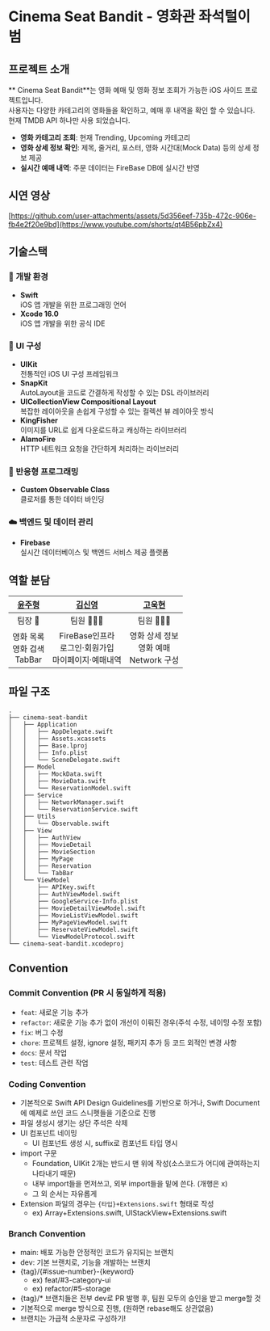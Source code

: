 # Cinema Seat Bandit - 영화관 좌석털이범

## 프로젝트 소개

** Cinema Seat Bandit**는 영화 예매 및 영화 정보 조회가 가능한 iOS 사이드 프로젝트입니다.  
사용자는 다양한 카테고리의 영화들을 확인하고, 예매 후 내역을 확인 할 수 있습니다.  
현재 TMDB API 하나만 사용 되었습니다.

- **영화 카테고리 조회**: 현재 Trending, Upcoming 카테고리
- **영화 상세 정보 확인**: 제목, 줄거리, 포스터, 영화 시간대(Mock Data) 등의 상세 정보 제공
- **실시간 예매 내역**: 주문 데이터는 FireBase DB에 실시간 반영

## 시연 영상
[https://github.com/user-attachments/assets/5d356eef-735b-472c-906e-fb4e2f20e9bd](https://www.youtube.com/shorts/qt4B56pbZx4)

## 기술스택
### 📌 개발 환경
- **Swift**  
  iOS 앱 개발을 위한 프로그래밍 언어
- **Xcode 16.0**  
  iOS 앱 개발을 위한 공식 IDE

### 🎨 UI 구성
- **UIKit**  
  전통적인 iOS UI 구성 프레임워크
- **SnapKit**  
  AutoLayout을 코드로 간결하게 작성할 수 있는 DSL 라이브러리
- **UICollectionView Compositional Layout**  
  복잡한 레이아웃을 손쉽게 구성할 수 있는 컬렉션 뷰 레이아웃 방식
- **KingFisher**  
  이미지를 URL로 쉽게 다운로드하고 캐싱하는 라이브러리
- **AlamoFire**  
   HTTP 네트워크 요청을 간단하게 처리하는 라이브러리


### 🔄 반응형 프로그래밍
- **Custom Observable Class**  
  클로저를 통한 데이터 바인딩

### ☁️ 백엔드 및 데이터 관리
- **Firebase**  
  실시간 데이터베이스 및 백엔드 서비스 제공 플랫폼

## 역할 분담

<div align="center">

| [윤주형](https://github.com/youseokhwan) | [김신영](https://github.com/SongKyuSeob) | [고욱현](https://github.com/imo2k) |
|:-----:|:-----:|:-----:|
| 팀장 👑 | 팀원 👨🏻‍💻 | 팀원 👨🏻‍💻 |
| 영화 목록<br/>영화 검색<br/>TabBar | FireBase인프라<br/>로그인·회원가입<br/>마이페이지·예매내역 | 영화 상세 정보<br/>영화 예매<br/>Network 구성 |

</div>



## 파일 구조
```
.
├── cinema-seat-bandit
│   ├── Application
│   │   ├── AppDelegate.swift
│   │   ├── Assets.xcassets
│   │   ├── Base.lproj
│   │   ├── Info.plist
│   │   └── SceneDelegate.swift
│   ├── Model
│   │   ├── MockData.swift
│   │   ├── MovieData.swift
│   │   └── ReservationModel.swift
│   ├── Service
│   │   ├── NetworkManager.swift
│   │   └── ReservationService.swift
│   ├── Utils
│   │   └── Observable.swift
│   ├── View
│   │   ├── AuthView
│   │   ├── MovieDetail
│   │   ├── MovieSection
│   │   ├── MyPage
│   │   ├── Reservation
│   │   └── TabBar
│   └── ViewModel
│       ├── APIKey.swift
│       ├── AuthViewModel.swift
│       ├── GoogleService-Info.plist
│       ├── MovieDetailViewModel.swift
│       ├── MovieListViewModel.swift
│       ├── MyPageViewModel.swift
│       ├── ReservateViewModel.swift
│       └── ViewModelProtocol.swift
└── cinema-seat-bandit.xcodeproj
```


## Convention 
### Commit Convention (PR 시 동일하게 적용)
- `feat`: 새로운 기능 추가
- `refactor`: 새로운 기능 추가 없이 개선이 이뤄진 경우(주석 수정, 네이밍 수정 포함)
- `fix`: 버그 수정
- `chore`: 프로젝트 설정, ignore 설정, 패키지 추가 등 코드 외적인 변경 사항
- `docs`: 문서 작업
- `test`: 테스트 관련 작업

###  Coding Convention
- 기본적으로 Swift API Design Guidelines를 기반으로 하거나, Swift Document에 예제로 쓰인 코드 스니펫들을 기준으로 진행
- 파일 생성시 생기는 상단 주석은 삭제
- UI 컴포넌트 네이밍
    - UI 컴포넌트 생성 시, suffix로 컴포넌트 타입 명시
- import 구문
    - Foundation, UIKit 2개는 반드시 맨 위에 작성(소스코드가 어디에 관여하는지 나타내기 때문)
    - 내부 import들을 먼저쓰고, 외부 import들을 밑에 쓴다. (개행은 x)
    - 그 외 순서는 자유롭게
- Extension 파일의 경우는 `{타입}+Extensions.swift` 형태로 작성
    -   ex) Array+Extensions.swift, UIStackView+Extensions.swift

### Branch Convention
- main: 배포 가능한 안정적인 코드가 유지되는 브랜치
- dev: 기본 브랜치로, 기능을 개발하는 브랜치
- {tag}/{#issue-number}-{keyword}
    - ex) feat/#3-category-ui
    - ex) refactor/#5-storage
- {tag}/* 브랜치들은 전부 dev로 PR 발행 후, 팀원 모두의 승인을 받고 merge할 것
- 기본적으로 merge 방식으로 진행, (원하면 rebase해도 상관없음)
- 브랜치는 가급적 소문자로 구성하기!
